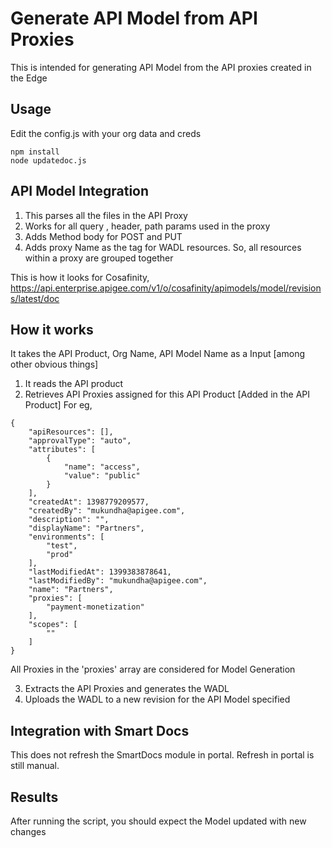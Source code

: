 # Generate API Model from API Proxies

This is intended for generating API Model from the API proxies created in the Edge


## Usage
Edit the config.js with your org data and creds

```
npm install
node updatedoc.js
```

## API Model Integration

1. This parses all the files in the API Proxy
2. Works for all query , header, path params used in the proxy
3. Adds Method body for POST and PUT
4. Adds proxy Name as the tag for WADL resources. So, all resources within a proxy are grouped together

This is how it looks for Cosafinity,
https://api.enterprise.apigee.com/v1/o/cosafinity/apimodels/model/revisions/latest/doc


## How it works

It takes the API Product, Org Name, API Model Name as a Input [among other obvious things]

1. It reads the API product
2. Retrieves API Proxies assigned for this API Product [Added in the API Product]
For eg,

```
{
    "apiResources": [],
    "approvalType": "auto",
    "attributes": [
        {
            "name": "access",
            "value": "public"
        }
    ],
    "createdAt": 1398779209577,
    "createdBy": "mukundha@apigee.com",
    "description": "",
    "displayName": "Partners",
    "environments": [
        "test",
        "prod"
    ],
    "lastModifiedAt": 1399383878641,
    "lastModifiedBy": "mukundha@apigee.com",
    "name": "Partners",
    "proxies": [
        "payment-monetization"
    ],
    "scopes": [
        ""
    ]
}
```

All Proxies in the 'proxies' array are considered for Model Generation

3. Extracts the API Proxies and generates the WADL
4. Uploads the WADL to a new revision for the API Model specified

## Integration with Smart Docs
This does not refresh the SmartDocs module in portal. Refresh in portal is still manual.

## Results
After running the script, you should expect the Model updated with new changes


